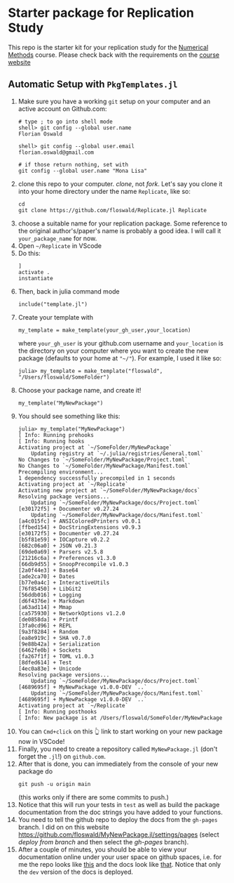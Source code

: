# Starter package for Replication Study

This repo is the starter kit for your replication study for the [Numerical Methods](https://floswald.github.io/NumericalMethods/) course. Please check back with the requirements on the [course website](https://floswald.github.io/NumericalMethods/#term_project)

## Automatic Setup with `PkgTemplates.jl`

1. Make sure you have a working `git` setup on your computer and an active account on Github.com:
    ```
    # type ; to go into shell mode
    shell> git config --global user.name
    Florian Oswald

    shell> git config --global user.email
    florian.oswald@gmail.com

    # if those return nothing, set with
    git config --global user.name "Mona Lisa"
    ```
2. clone this repo to your computer. *clone*, not *fork*. Let's say you clone it into your home directory under the name `Replicate`, like so:
    ```
    cd
    git clone https://github.com/floswald/Replicate.jl Replicate
    ```
3. choose a suitable name for your replication package. Some reference to the original author's/paper's name is probably a good idea. I will call it `your_package_name` for now. 
4. Open `~/Replicate` in VScode
5. Do this:
    ```
    ] 
    activate .
    instantiate
    ```
6. Then, back in julia command mode
    ```
    include("template.jl")
    ```
7. Create your template with
    ```
    my_template = make_template(your_gh_user,your_location)
    ```
    where `your_gh_user` is your github.com username and `your_location` is the directory on your computer where you want to create the new package (defaults to your home at `"~/"`). For example, I used it like so:
    ```
    julia> my_template = make_template("floswald", "/Users/floswald/SomeFolder")
    ```
8. Choose your package name, and create it!
    ```
    my_template("MyNewPackage")
    ```
9.  You should see something like this:
    ```
    julia> my_template("MyNewPackage")
    [ Info: Running prehooks
    [ Info: Running hooks
    Activating project at `~/SomeFolder/MyNewPackage`
        Updating registry at `~/.julia/registries/General.toml`
    No Changes to `~/SomeFolder/MyNewPackage/Project.toml`
    No Changes to `~/SomeFolder/MyNewPackage/Manifest.toml`
    Precompiling environment...
    1 dependency successfully precompiled in 1 seconds
    Activating project at `~/Replicate`
    Activating new project at `~/SomeFolder/MyNewPackage/docs`
    Resolving package versions...
        Updating `~/SomeFolder/MyNewPackage/docs/Project.toml`
    [e30172f5] + Documenter v0.27.24
        Updating `~/SomeFolder/MyNewPackage/docs/Manifest.toml`
    [a4c015fc] + ANSIColoredPrinters v0.0.1
    [ffbed154] + DocStringExtensions v0.9.3
    [e30172f5] + Documenter v0.27.24
    [b5f81e59] + IOCapture v0.2.2
    [682c06a0] + JSON v0.21.3
    [69de0a69] + Parsers v2.5.8
    [21216c6a] + Preferences v1.3.0
    [66db9d55] + SnoopPrecompile v1.0.3
    [2a0f44e3] + Base64
    [ade2ca70] + Dates
    [b77e0a4c] + InteractiveUtils
    [76f85450] + LibGit2
    [56ddb016] + Logging
    [d6f4376e] + Markdown
    [a63ad114] + Mmap
    [ca575930] + NetworkOptions v1.2.0
    [de0858da] + Printf
    [3fa0cd96] + REPL
    [9a3f8284] + Random
    [ea8e919c] + SHA v0.7.0
    [9e88b42a] + Serialization
    [6462fe0b] + Sockets
    [fa267f1f] + TOML v1.0.3
    [8dfed614] + Test
    [4ec0a83e] + Unicode
    Resolving package versions...
        Updating `~/SomeFolder/MyNewPackage/docs/Project.toml`
    [4689695f] + MyNewPackage v1.0.0-DEV `..`
        Updating `~/SomeFolder/MyNewPackage/docs/Manifest.toml`
    [4689695f] + MyNewPackage v1.0.0-DEV `..`
    Activating project at `~/Replicate`
    [ Info: Running posthooks
    [ Info: New package is at /Users/floswald/SomeFolder/MyNewPackage
    ```
9. You can `Cmd+click` on this 👆 link to start working on your new package now in VSCode!
10. Finally, you need to create a repository called `MyNewPackage.jl` (don't forget the `.jl`!) on `github.com`.
11. After that is done, you can immediately from the console of your new package do
    ```
    git push -u origin main
    ```
    (this works only if there are some commits to push.)
12. Notice that this will run your tests in `test` as well as build the package documentation from the doc strings you have added to your functions.
13. You need to tell the github repo to deploy the docs from the `gh-pages` branch. I did on on this website https://github.com/floswald/MyNewPackage.jl/settings/pages (select _deploy from branch_ and then select the _gh-pages_ branch).
14. After a couple of minutes, you should be able to view your documentation online under your user space on github spaces, i.e. for me the repo looks like [this](https://github.com/floswald/MyNewPackage.jl) and the docs look like [that](https://floswald.github.io/MyNewPackage.jl/dev/). Notice that only the `dev` version of the docs is deployed.